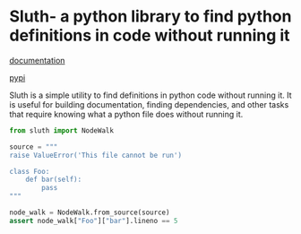 # Sluth- a python library to find python definitions in code without running it

[documentation](https://sluth.readthedocs.io/en/latest/)

[pypi](https://pypi.org/project/sluth/)

Sluth is a simple utility to find definitions in python code without running it. It is useful for building documentation, finding dependencies, and other tasks that require knowing what a python file does without running it.

```python
from sluth import NodeWalk

source = """
raise ValueError('This file cannot be run')

class Foo:
    def bar(self):
        pass
"""

node_walk = NodeWalk.from_source(source)
assert node_walk["Foo"]["bar"].lineno == 5
```
